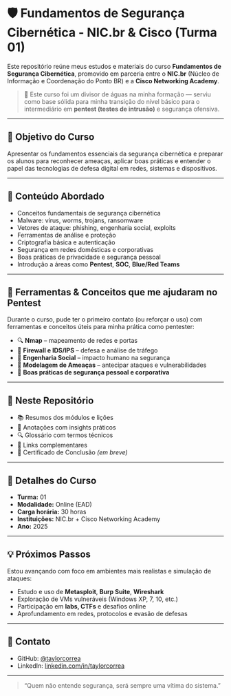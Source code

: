 # 🛡️ Fundamentos de Segurança Cibernética - NIC.br & Cisco (Turma 01)

Este repositório reúne meus estudos e materiais do curso **Fundamentos de Segurança Cibernética**, promovido em parceria entre o **NIC.br** (Núcleo de Informação e Coordenação do Ponto BR) e a **Cisco Networking Academy**.

> 🚀 Este curso foi um divisor de águas na minha formação — serviu como base sólida para minha transição do nível básico para o intermediário em **pentest (testes de intrusão)** e segurança ofensiva.

---

## 🎯 Objetivo do Curso

Apresentar os fundamentos essenciais da segurança cibernética e preparar os alunos para reconhecer ameaças, aplicar boas práticas e entender o papel das tecnologias de defesa digital em redes, sistemas e dispositivos.

---

## 📘 Conteúdo Abordado

- Conceitos fundamentais de segurança cibernética
- Malware: vírus, worms, trojans, ransomware
- Vetores de ataque: phishing, engenharia social, exploits
- Ferramentas de análise e proteção
- Criptografia básica e autenticação
- Segurança em redes domésticas e corporativas
- Boas práticas de privacidade e segurança pessoal
- Introdução a áreas como **Pentest**, **SOC**, **Blue/Red Teams**

---

## 🧰 Ferramentas & Conceitos que me ajudaram no Pentest

Durante o curso, pude ter o primeiro contato (ou reforçar o uso) com ferramentas e conceitos úteis para minha prática como pentester:

- 🔍 **Nmap** – mapeamento de redes e portas
- 🧱 **Firewall e IDS/IPS** – defesa e análise de tráfego
- 💬 **Engenharia Social** – impacto humano na segurança
- 🧠 **Modelagem de Ameaças** – antecipar ataques e vulnerabilidades
- 🔐 **Boas práticas de segurança pessoal e corporativa**

---

## 📂 Neste Repositório

- 📚 Resumos dos módulos e lições  
- 🧠 Anotações com insights práticos  
- 🔍 Glossário com termos técnicos  
- 📎 Links complementares  
- 🏅 Certificado de Conclusão *(em breve)*  

---

## 📅 Detalhes do Curso

- **Turma:** 01  
- **Modalidade:** Online (EAD)  
- **Carga horária:** 30 horas  
- **Instituições:** NIC.br + Cisco Networking Academy  
- **Ano:** 2025

---

## 💡 Próximos Passos

Estou avançando com foco em ambientes mais realistas e simulação de ataques:

- Estudo e uso de **Metasploit**, **Burp Suite**, **Wireshark**  
- Exploração de VMs vulneráveis (Windows XP, 7, 10, etc.)  
- Participação em **labs, CTFs** e desafios online  
- Aprofundamento em redes, protocolos e evasão de defesas

---

## 🤝 Contato

- GitHub: [@taylorcorrea](https://github.com/taylorcorrea)  
- LinkedIn: [linkedin.com/in/taylorcorrea](https://www.linkedin.com/in/taylorcorrea)

---

> “Quem não entende segurança, será sempre uma vítima do sistema.”  
